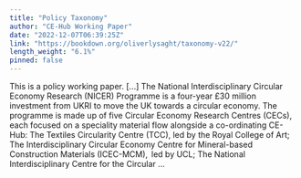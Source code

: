 ```yaml
---
title: "Policy Taxonomy"
author: "CE-Hub Working Paper"
date: "2022-12-07T06:39:25Z"
link: "https://bookdown.org/oliverlysaght/taxonomy-v22/"
length_weight: "6.1%"
pinned: false
---
```


This is a policy working paper. [...] The National Interdisciplinary Circular Economy Research (NICER) Programme is a four-year £30 million investment from UKRI to move the UK towards a circular economy. The programme is made up of five Circular Economy Research Centres (CECs), each focused on a speciality material flow alongside a co-ordinating CE-Hub: The Textiles Circularity Centre (TCC), led by the Royal College of Art; The Interdisciplinary Circular Economy Centre for Mineral-based Construction Materials (ICEC-MCM),  led by UCL; The National Interdisciplinary Centre for the Circular ...
